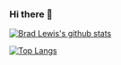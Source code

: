 ### Hi there 👋

[![Brad Lewis's github stats](https://github-readme-stats-nu-lyart-96.vercel.app/api?username=bradlewis&count_private=true&show_icons=true&theme=onedark)](https://github.com/bradlewis)

[![Top Langs](https://github-readme-stats-nu-lyart-96.vercel.app/api/top-langs/?username=bradlewis&theme=onedark)](https://github.com/bradlewis)

<!--
**BradLewis/BradLewis** is a ✨ _special_ ✨ repository because its `README.md` (this file) appears on your GitHub profile.

Here are some ideas to get you started:

- 🔭 I’m currently working on ...
- 🌱 I’m currently learning ...
- 👯 I’m looking to collaborate on ...
- 🤔 I’m looking for help with ...
- 💬 Ask me about ...
- 📫 How to reach me: ...
- 😄 Pronouns: ...
- ⚡ Fun fact: ...
-->
